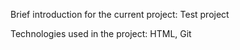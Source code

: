 Brief introduction for the current project: Test project

Technologies used in the project: HTML, Git
